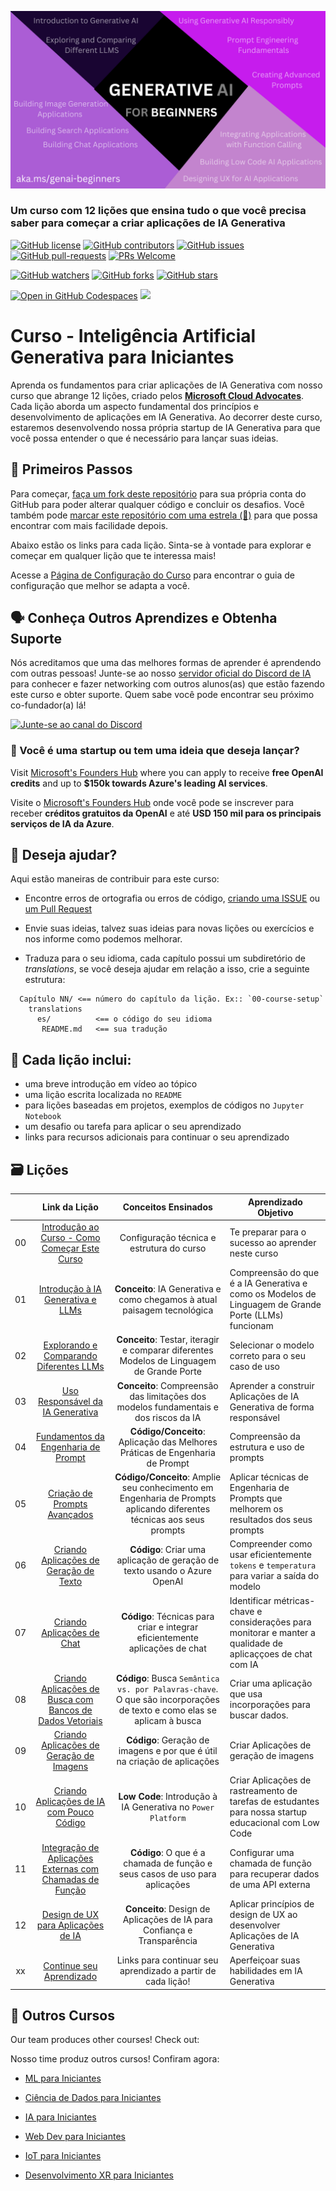 
![Generative AI For Beginners](../../img/1.png?WT.mc_id=academic-105485-koreyst)

### Um curso com 12 lições que ensina tudo o que você precisa saber para começar a criar aplicações de IA Generativa

[![GitHub license](https://img.shields.io/github/license/microsoft/Generative-AI-For-Beginners.svg)](https://github.com/microsoft/Generative-AI-For-Beginners/blob/master/LICENSE?WT.mc_id=academic-105485-koreyst)
[![GitHub contributors](https://img.shields.io/github/contributors/microsoft/Generative-AI-For-Beginners.svg)](https://GitHub.com/microsoft/Generative-AI-For-Beginners/graphs/contributors/?WT.mc_id=academic-105485-koreyst)
[![GitHub issues](https://img.shields.io/github/issues/microsoft/Generative-AI-For-Beginners.svg)](https://GitHub.com/microsoft/Generative-AI-For-Beginners/issues/?WT.mc_id=academic-105485-koreyst)
[![GitHub pull-requests](https://img.shields.io/github/issues-pr/microsoft/Generative-AI-For-Beginners.svg)](https://GitHub.com/microsoft/Generative-AI-For-Beginners/pulls/?WT.mc_id=academic-105485-koreyst)
[![PRs Welcome](https://img.shields.io/badge/PRs-welcome-brightgreen.svg?style=flat-square)](http://makeapullrequest.com)

[![GitHub watchers](https://img.shields.io/github/watchers/microsoft/Generative-AI-For-Beginners.svg?style=social&label=Watch)](https://GitHub.com/microsoft/Generative-AI-For-Beginners/watchers/?WT.mc_id=academic-105485-koreyst)
[![GitHub forks](https://img.shields.io/github/forks/microsoft/Generative-AI-For-Beginners.svg?style=social&label=Fork)](https://GitHub.com/microsoft/Generative-AI-For-Beginners/network/?WT.mc_id=academic-105485-koreyst)
[![GitHub stars](https://img.shields.io/github/stars/microsoft/Generative-AI-For-Beginners.svg?style=social&label=Star)](https://GitHub.com/microsoft/Generative-AI-For-Beginners/stargazers/?WT.mc_id=academic-105485-koreyst)

[![Open in GitHub Codespaces](https://img.shields.io/static/v1?style=for-the-badge&label=GitHub+Codespaces&message=Open&color=lightgrey&logo=github)](https://codespaces.new/microsoft/generative-ai-for-beginners?WT.mc_id=academic-105485-koreyst)
[![](https://dcbadge.vercel.app/api/server/ByRwuEEgH4)](https://aka.ms/genai-discord?WT.mc_id=academic-105485-koreyst)

# Curso - Inteligência Artificial Generativa para Iniciantes

Aprenda os fundamentos para criar aplicações de IA Generativa com nosso curso que abrange 12 lições, criado pelos **[Microsoft Cloud Advocates](https://developer.microsoft.com/advocates/)**. Cada lição aborda um aspecto fundamental dos princípios e desenvolvimento de aplicações em IA Generativa. Ao decorrer deste curso, estaremos desenvolvendo nossa própria startup de IA Generativa para que você possa entender o que é necessário para lançar suas ideias.

## 🌱 Primeiros Passos

Para começar, [faça um fork deste repositório](https://github.com/microsoft/generative-ai-for-beginners/fork?WT.mc_id=academic-105485-koreyst) para sua própria conta do GitHub para poder alterar qualquer código e concluir os desafios. Você também pode [marcar este repositório com uma estrela (🌟)](https://docs.github.com/en/get-started/exploring-projects-on-github/saving-repositories-with-stars?WT.mc_id=academic-105485-koreyst) para que possa encontrar com mais facilidade depois.

Abaixo estão os links para cada lição. Sinta-se à vontade para explorar e começar em qualquer lição que te interessa mais!

Acesse a [Página de Configuração do Curso](../../00-course-setup/translations/pt-br/README.md?WT.mc_id=academic-105485-koreyst) para encontrar o guia de configuração que melhor se adapta a você.

## 🗣️ Conheça Outros Aprendizes e Obtenha Suporte

Nós acreditamos que uma das melhores formas de aprender é aprendendo com outras pessoas! Junte-se ao nosso [servidor oficial do Discord de IA](https://aka.ms/genai-discord?WT.mc_id=academic-105485-koreyst) para conhecer e fazer networking com outros alunos(as) que estão fazendo este curso e obter suporte. Quem sabe você pode encontrar seu próximo co-fundador(a) lá!

[![Junte-se ao canal do Discord](https://dcbadge.vercel.app/api/server/ByRwuEEgH4)](https://aka.ms/genai-discord?WT.mc_id=academic-105485-koreyst)

### 🚀 Você é uma startup ou tem uma ideia que deseja lançar? 

Visit [Microsoft's Founders Hub](https://aka.ms/genai-foundershub) where you can apply to receive **free OpenAI credits** and up to **$150k towards Azure's leading AI services**. 

Visite o [Microsoft's Founders Hub](https://aka.ms/genai-foundershub) onde você pode se inscrever para receber **créditos gratuitos da OpenAI** e até **USD 150 mil para os principais serviços de IA da Azure**.

## 🙏 Deseja ajudar?

Aqui estão maneiras de contribuir para este curso:

- Encontre erros de ortografia ou erros de código, [criando uma ISSUE](https://github.com/microsoft/generative-ai-for-beginners/issues?WT.mc_id=academic-105485-koreyst) ou [um Pull Request](https://github.com/microsoft/generative-ai-for-beginners/pulls?WT.mc_id=academic-105485-koreyst)

- Envie suas ideias, talvez suas ideias para novas lições ou exercícios e nos informe como podemos melhorar.

- Traduza para o seu idioma, cada capítulo possui um subdiretório de *translations*, se você deseja ajudar em relação a isso, crie a seguinte estrutura:

```text
  Capítulo NN/ <== número do capítulo da lição. Ex:: `00-course-setup`
    translations
      es/          <== o código do seu idioma
       README.md   <== sua tradução
```

## 📂 Cada lição inclui:

- uma breve introdução em vídeo ao tópico
- uma lição escrita localizada no `README`
- para lições baseadas em projetos, exemplos de códigos no `Jupyter Notebook`
- um desafio ou tarefa para aplicar o seu aprendizado
- links para recursos adicionais para continuar o seu aprendizado

## 🗃️ Lições

|       | Link da Lição                                | Conceitos Ensinados                                  | Aprendizado Objetivo                                 |
| :---: | :------------------------------------------: | :-------------------------------------------------: | ---------------------------------------------------- |
| 00    | [Introdução ao Curso - Como Começar Este Curso](../../00-course-setup/translations/pt-br/README.md?WT.mc_id=academic-105485-koreyst) | Configuração técnica e estrutura do curso | Te preparar para o sucesso ao aprender neste curso |
| 01    | [Introdução à IA Generativa e LLMs](../../01-introduction-to-genai/translations/pt-br/README.md?WT.mc_id=academic-105485-koreyst) | **Conceito**: IA Generativa e como chegamos à atual paisagem tecnológica | Compreensão do que é a IA Generativa e como os Modelos de Linguagem de Grande Porte (LLMs) funcionam |
| 02    | [Explorando e Comparando Diferentes LLMs](../../02-exploring-and-comparing-different-llms/translations/pt-br/README.md?WT.mc_id=academic-105485-koreyst) | **Conceito**: Testar, iteragir e comparar diferentes Modelos de Linguagem de Grande Porte | Selecionar o modelo correto para o seu caso de uso |
| 03    | [Uso Responsável da IA Generativa](../../03-using-generative-ai-responsibly/translations/pt-br/README.md?WT.mc_id=academic-105485-koreyst) | **Conceito**: Compreensão das limitações dos modelos fundamentais e dos riscos da IA | Aprender a construir Aplicações de IA Generativa de forma responsável |
| 04    | [Fundamentos da Engenharia de Prompt](../../04-prompt-engineering-fundamentals/translations/pt-br/README.md?WT.mc_id=academic-105485-koreyst) | **Código/Conceito**: Aplicação das Melhores Práticas de Engenharia de Prompt | Compreensão da estrutura e uso de prompts |
| 05    | [Criação de Prompts Avançados](../../05-advanced-prompts/translations/pt-br/README.md?WT.mc_id=academic-105485-koreyst) | **Código/Conceito**: Amplie seu conhecimento em Engenharia de Prompts aplicando diferentes técnicas aos seus prompts | Aplicar técnicas de Engenharia de Prompts que melhorem os resultados dos seus prompts |
| 06    | [Criando Aplicações de Geração de Texto](../../06-text-generation-apps/translations/pt-br/README.md?WT.mc_id=academic-105485-koreyst) | **Código**: Criar uma aplicação de geração de texto usando o Azure OpenAI | Compreender como usar eficientemente `tokens` e `temperatura` para variar a saída do modelo |
| 07    | [Criando Aplicações de Chat](../../07-building-chat-applications/translations/pt-br/README.md?WT.mc_id=academic-105485-koreyst) | **Código**: Técnicas para criar e integrar eficientemente aplicações de chat | Identificar métricas-chave e considerações para monitorar e manter a qualidade de aplicaççoes de chat com IA |
| 08    | [Criando Aplicações de Busca com Bancos de Dados Vetoriais](../../08-building-search-applications/translations/pt-br/README.md?WT.mc_id=academic-105485-koreyst) | **Código**: Busca `Semântica vs. por Palavras-chave`. O que são incorporações de texto e como elas se aplicam à busca | Criar uma aplicação que usa incorporações para buscar dados. |
| 09    | [Criando Aplicações de Geração de Imagens](../../09-building-image-applications/translations/pt-br/README.md?WT.mc_id=academic-105485-koreyst) | **Código**: Geração de imagens e por que é útil na criação de aplicações | Criar Aplicações de geração de imagens |
| 10    | [Criando Aplicações de IA com Pouco Código](../../10-building-low-code-ai-applications/translations/pt-br/README.md?WT.mc_id=academic-105485-koreyst) | **Low Code**: Introdução à IA Generativa no `Power Platform` | Criar Aplicações de rastreamento de tarefas de estudantes para nossa startup educacional com Low Code |
| 11    | [Integração de Aplicações Externas com Chamadas de Função](../../11-integrating-with-function-calling/transaltions/pt-br/README.md?WT.mc_id=academic-105485-koreyst) | **Código**: O que é a chamada de função e seus casos de uso para aplicações | Configurar uma chamada de função para recuperar dados de uma API externa |
| 12    | [Design de UX para Aplicações de IA](../../12-designing-ux-for-ai-applications/translations/pt-br/README.md?WT.mc_id=academic-105485-koreyst) | **Conceito**: Design de Aplicações de IA para Confiança e Transparência | Aplicar princípios de design de UX ao desenvolver Aplicações de IA Generativa |
| xx    | [Continue seu Aprendizado](../../13-continued-learning/translations/pt-br/README.md?WT.mc_id=academic-105485-koreyst) | Links para continuar seu aprendizado a partir de cada lição! | Aperfeiçoar suas habilidades em IA Generativa | |

## 🎒 Outros Cursos

Our team produces other courses! Check out:

Nosso time produz outros cursos! Confiram agora:

- [ML para Iniciantes](https://aka.ms/ml-beginners?WT.mc_id=academic-105485-koreyst)
- [Ciência de Dados para Iniciantes](https://aka.ms/datascience-beginners?WT.mc_id=academic-105485-koreyst)
- [IA para Iniciantes](https://aka.ms/ai-beginners?WT.mc_id=academic-105485-koreyst)

- [Web Dev para Iniciantes](https://aka.ms/webdev-beginners?WT.mc_id=academic-105485-koreyst)
- [IoT para Iniciantes](https://aka.ms/iot-beginners?WT.mc_id=academic-105485-koreyst)

- [Desenvolvimento XR para Iniciantes](https://github.com/microsoft/xr-development-for-beginners?WT.mc_id=academic-105485-koreyst)